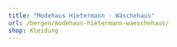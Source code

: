 ```yaml
---
title: "Modehaus Hietermann - Wäschehaus"
url: /bergen/modehaus-hietermann-waeschehaus/
shop: Kleidung
---
```

